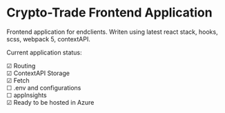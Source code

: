 # Crypto-Trade Frontend Application

Frontend application for endclients.
Writen using latest react stack, hooks, scss, webpack 5, contextAPI.  

Current application status:

&#9745; Routing  
&#9745; ContextAPI Storage  
&#9745; Fetch  
&#9744; .env and configurations  
&#9744; appInsights  
&#9745; Ready to be hosted in Azure  
